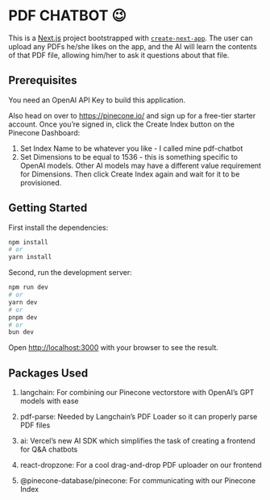 # PDF CHATBOT :wink:
This is a [Next.js](https://nextjs.org/) project bootstrapped with [`create-next-app`](https://github.com/vercel/next.js/tree/canary/packages/create-next-app).
The user can upload any PDFs he/she likes on the app, and the AI will learn the contents of that PDF file, allowing him/her to ask it questions about that file.

## Prerequisites
You need an OpenAI API Key to build this application.

Also head on over to https://pinecone.io/ and sign up for a free-tier starter account.
Once you’re signed in, click the Create Index button on the Pinecone Dashboard:
1. Set Index Name to be whatever you like - I called mine pdf-chatbot
2. Set Dimensions to be equal to 1536 - this is something specific to OpenAI models. Other AI models may have a different value requirement for Dimensions.
Then click Create Index again and wait for it to be provisioned.

## Getting Started

First install the dependencies:

```bash
npm install
# or
yarn install
```

Second, run the development server:

```bash
npm run dev
# or
yarn dev
# or
pnpm dev
# or
bun dev
```

Open [http://localhost:3000](http://localhost:3000) with your browser to see the result.

## Packages Used

1. langchain: For combining our Pinecone vectorstore with OpenAI’s GPT models with ease

2. pdf-parse: Needed by Langchain’s PDF Loader so it can properly parse PDF files

3. ai: Vercel’s new AI SDK which simplifies the task of creating a frontend for Q&A chatbots

4. react-dropzone: For a cool drag-and-drop PDF uploader on our frontend

5. @pinecone-database/pinecone: For communicating with our Pinecone Index